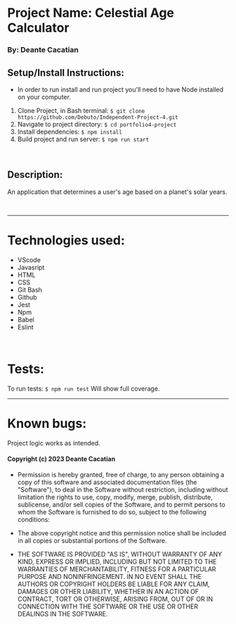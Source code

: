 # Project Name: Celestial Age Calculator

### By: **Deante Cacatian**

## Setup/Install Instructions:

* In order to run install and run project you'll need to have Node installed on your computer.
1. Clone Project, in  Bash terminal: `$ git clone https://github.com/Debuto/Independent-Project-4.git`
2. Navigate to project directory: `$ cd portfolio4-project`
3. Install dependencies: `$ npm install`
4. Build project and run server: `$ npm run start`
<br>

## Description:

An application that determines a user's age based on a planet's solar years.

<br>

---

# Technologies used: 

* VScode
* Javasript
* HTML
* CSS
* Git Bash
* Github
* Jest
* Npm
* Babel
* Eslint

<br>

# Tests:
To run tests: `$ npm run test`
Will show full coverage.

---

# Known bugs:

Project logic works as intended.

#### Copyright (c) 2023 Deante Cacatian

- Permission is hereby granted, free of charge, to any person obtaining a copy
of this software and associated documentation files (the "Software"), to deal
in the Software without restriction, including without limitation the rights
to use, copy, modify, merge, publish, distribute, sublicense, and/or sell
copies of the Software, and to permit persons to whom the Software is
furnished to do so, subject to the following conditions:

- The above copyright notice and this permission notice shall be included in all
copies or substantial portions of the Software.

- THE SOFTWARE IS PROVIDED "AS IS", WITHOUT WARRANTY OF ANY KIND, EXPRESS OR
IMPLIED, INCLUDING BUT NOT LIMITED TO THE WARRANTIES OF MERCHANTABILITY,
FITNESS FOR A PARTICULAR PURPOSE AND NONINFRINGEMENT. IN NO EVENT SHALL THE
AUTHORS OR COPYRIGHT HOLDERS BE LIABLE FOR ANY CLAIM, DAMAGES OR OTHER
LIABILITY, WHETHER IN AN ACTION OF CONTRACT, TORT OR OTHERWISE, ARISING FROM,
OUT OF OR IN CONNECTION WITH THE SOFTWARE OR THE USE OR OTHER DEALINGS IN THE
SOFTWARE.
